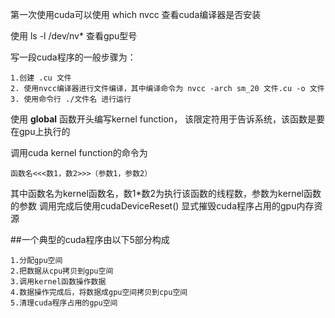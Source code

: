第一次使用cuda可以使用 which nvcc 查看cuda编译器是否安装

使用 ls -l /dev/nv* 查看gpu型号

写一段cuda程序的一般步骤为：
    
    1.创建 .cu 文件
    2. 使用nvcc编译器进行文件编译，其中编译命令为 nvcc -arch sm_20 文件.cu -o 文件 
    3. 使用命令行 ./文件名 进行运行

使用 __global__ 函数开头编写kernel function， 该限定符用于告诉系统，该函数是要在gpu上执行的

调用cuda kernel function的命令为

    函数名<<<数1，数2>>>（参数1，参数2）
  
其中函数名为kernel函数名，数1*数2为执行该函数的线程数，参数为kernel函数的参数
调用完成后使用cudaDeviceReset() 显式摧毁cuda程序占用的gpu内存资源

##一个典型的cuda程序由以下5部分构成

    1.分配gpu空间
    2.把数据从cpu拷贝到gpu空间
    3.调用kernel函数操作数据
    4.数据操作完成后，将数据成gpu空间拷贝到cpu空间
    5.清理cuda程序占用的gpu空间
